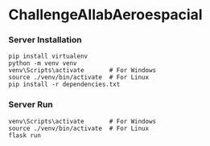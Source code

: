 # ChallengeAIlabAeroespacial

### Server Installation
```
pip install virtualenv
python -m venv venv
venv\Scripts\activate		# For Windows
source ./venv/bin/activate	# For Linux
pip install -r dependencies.txt
```

### Server Run
```
venv\Scripts\activate		# For Windows
source ./venv/bin/activate	# For Linux
flask run
```